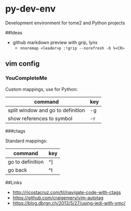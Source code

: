 # py-dev-env

Development environment for tome2 and Python projects

##Ideas
- github markdown preview with grip, lynx
    - `nnoremap <leader>p :!grip --norefresh -b %<CR>`

## vim config

### YouCompleteMe
Custom mappings, use for Python:

|command | key |
|---|---|
| split window and go to definition | -g |
| show references to symbol | -r |

###ctags

Standard mappings:

|command | key |
|---|---|
| go to definition | ^]|
| go back | ^t |

##Links

- http://ricostacruz.com/til/navigate-code-with-ctags
- https://github.com/craigemery/vim-autotag
- https://blog.dbrgn.ch/2013/5/27/using-jedi-with-ymc/
